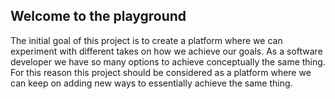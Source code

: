 ## Welcome to the playground

The initial goal of this project is to create a platform where we can experiment with different takes on how we achieve our goals. As a software developer we have so many options to achieve conceptually the same thing. For this reason this project should be considered as a platform where we can keep on adding new ways to essentially achieve the same thing. 
